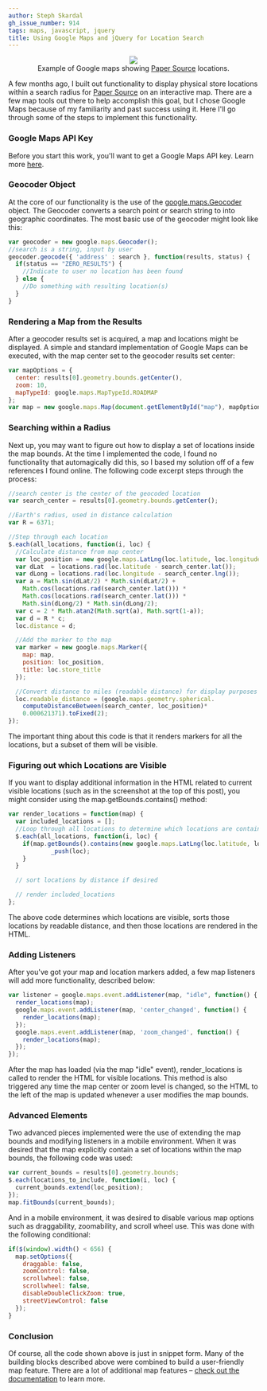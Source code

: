 ```yaml
---
author: Steph Skardal
gh_issue_number: 914
tags: maps, javascript, jquery
title: Using Google Maps and jQuery for Location Search
---
```


<div class="separator" style="clear: both; text-align: center;margin-bottom:10px;"><img border="0" src="/blog/2014/01/16/using-google-maps-and-jquery-for/image-0.png"/><br/>
Example of Google maps showing <a href="http://www.paper-source.com/">Paper Source</a> locations.</div>

A few months ago, I built out functionality to display physical store locations within a search radius for [Paper Source](http://www.paper-source.com/) on an interactive map. There are a few map tools out there to help accomplish this goal, but I chose Google Maps because of my familiarity and past success using it. Here I'll go through some of the steps to implement this functionality.

### Google Maps API Key

Before you start this work, you'll want to get a Google Maps API key. Learn more [here](https://developers.google.com/maps/documentation/javascript/tutorial#api_key).

### Geocoder Object

At the core of our functionality is the use of the [google.maps.Geocoder](https://developers.google.com/maps/documentation/javascript/geocoding) object. The Geocoder converts a search point or search string to into geographic coordinates. The most basic use of the geocoder might look like this:

```javascript
var geocoder = new google.maps.Geocoder();
//search is a string, input by user
geocoder.geocode({ 'address' : search }, function(results, status) {
  if(status == "ZERO_RESULTS") {
    //Indicate to user no location has been found
  } else {
    //Do something with resulting location(s)
  }
}
```

### Rendering a Map from the Results

After a geocoder results set is acquired, a map and locations might be displayed. A simple and standard implementation of Google Maps can be executed, with the map center set to the geocoder results set center:

```javascript
var mapOptions = {
  center: results[0].geometry.bounds.getCenter(),
  zoom: 10,
  mapTypeId: google.maps.MapTypeId.ROADMAP
};
var map = new google.maps.Map(document.getElementById("map"), mapOptions);
```

### Searching within a Radius

Next up, you may want to figure out how to display a set of locations inside the map bounds. At the time I implemented the code, I found no functionality that automagically did this, so I based my solution off of a few references I found online. The following code excerpt steps through the process:

```javascript
//search center is the center of the geocoded location
var search_center = results[0].geometry.bounds.getCenter();

//Earth's radius, used in distance calculation
var R = 6371;

//Step through each location
$.each(all_locations, function(i, loc) {
  //Calculate distance from map center
  var loc_position = new google.maps.LatLng(loc.latitude, loc.longitude);
  var dLat  = locations.rad(loc.latitude - search_center.lat());
  var dLong = locations.rad(loc.longitude - search_center.lng());
  var a = Math.sin(dLat/2) * Math.sin(dLat/2) +
    Math.cos(locations.rad(search_center.lat())) *
    Math.cos(locations.rad(search_center.lat())) *
    Math.sin(dLong/2) * Math.sin(dLong/2);
  var c = 2 * Math.atan2(Math.sqrt(a), Math.sqrt(1-a));
  var d = R * c;
  loc.distance = d;

  //Add the marker to the map
  var marker = new google.maps.Marker({
    map: map,
    position: loc_position,
    title: loc.store_title
  });

  //Convert distance to miles (readable distance) for display purposes
  loc.readable_distance = (google.maps.geometry.spherical.
    computeDistanceBetween(search_center, loc_position)*
    0.000621371).toFixed(2);
});
```

The important thing about this code is that it renders markers for all the locations, but a subset of them will be visible.

### Figuring out which Locations are Visible

If you want to display additional information in the HTML related to current visible locations (such as in the screenshot at the top of this post), you might consider using the map.getBounds.contains() method:

```javascript
var render_locations = function(map) {
  var included_locations = [];
  //Loop through all locations to determine which locations are contained in the map boundary
  $.each(all_locations, function(i, loc) {
    if(map.getBounds().contains(new google.maps.LatLng(loc.latitude, loc.longitude))) {
            _push(loc);
    }
  }

  // sort locations by distance if desired

  // render included_locations
};
```

The above code determines which locations are visible, sorts those locations by readable distance, and then those locations are rendered in the HTML.

### Adding Listeners

After you've got your map and location markers added, a few map listeners will add more functionality, described below:

```javascript
var listener = google.maps.event.addListener(map, "idle", function() {
  render_locations(map);
  google.maps.event.addListener(map, 'center_changed', function() {
    render_locations(map);
  });
  google.maps.event.addListener(map, 'zoom_changed', function() {
    render_locations(map);
  });
});
```

After the map has loaded (via the map "idle" event), render_locations is called to render the HTML for visible locations. This method is also triggered any time the map center or zoom level is changed, so the HTML to the left of the map is updated whenever a user modifies the map bounds.

### Advanced Elements

Two advanced pieces implemented were the use of extending the map bounds and modifying listeners in a mobile environment. When it was desired that the map explicitly contain a set of locations within the map bounds, the following code was used:

```javascript
var current_bounds = results[0].geometry.bounds;
$.each(locations_to_include, function(i, loc) {
  current_bounds.extend(loc_position);
});
map.fitBounds(current_bounds);
```

And in a mobile environment, it was desired to disable various map options such as draggability, zoomability, and scroll wheel use. This was done with the following conditional:

```javascript
if($(window).width() < 656) {
  map.setOptions({
    draggable: false,
    zoomControl: false,
    scrollwheel: false,
    scrollwheel: false,
    disableDoubleClickZoom: true,
    streetViewControl: false
  });
}
```

### Conclusion

Of course, all the code shown above is just in snippet form. Many of the building blocks described above were combined to build a user-friendly map feature. There are a lot of additional map features – [check out the documentation](https://developers.google.com/maps/documentation/webservices/) to learn more.
